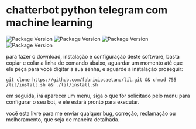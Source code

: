 # chatterbot python telegram  com machine learning
![Package Version](https://img.shields.io/badge/dependencias-chatterbot%20-green.svg) ![Package Version](https://img.shields.io/badge/-pip3-green.svg) ![Package Version](https://img.shields.io/badge/-pithon3-green.svg) ![Package Version](https://img.shields.io/badge/-pithon_telegram_bot-green.svg)

para fazer o download, instalação e configuração deste software, basta copiar e colar a linha de comando abaixo, aguardar um momento até que ele peça para você digitar a sua senha, e aguarde a instalação proseguir:
```
git clone https://github.com/fabriciocaetano/lil.git && chmod 755 /lil/install.sh && ./lil/install.sh 
````
em seguida, irá aparecer um menu, siga o que for solicitado pelo menu para configurar o seu bot, e ele estará pronto para executar.

você esta livre para me enviar qualquer bug, correção, reclamação ou melhoramento, que seja de maneira detalhada.

